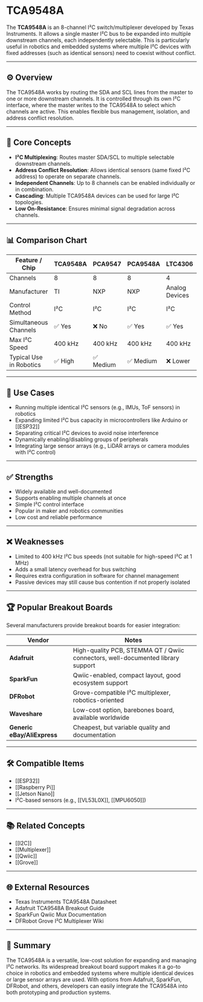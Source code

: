 # TCA9548A

The **TCA9548A** is an 8-channel I²C switch/multiplexer developed by Texas Instruments. It allows a single master I²C bus to be expanded into multiple downstream channels, each independently selectable. This is particularly useful in robotics and embedded systems where multiple I²C devices with fixed addresses (such as identical sensors) need to coexist without conflict.

---

## ⚙️ Overview

The TCA9548A works by routing the SDA and SCL lines from the master to one or more downstream channels. It is controlled through its own I²C interface, where the master writes to the TCA9548A to select which channels are active. This enables flexible bus management, isolation, and address conflict resolution.

---

## 🧠 Core Concepts

- **I²C Multiplexing**: Routes master SDA/SCL to multiple selectable downstream channels.  
- **Address Conflict Resolution**: Allows identical sensors (same fixed I²C address) to operate on separate channels.  
- **Independent Channels**: Up to 8 channels can be enabled individually or in combination.  
- **Cascading**: Multiple TCA9548A devices can be used for large I²C topologies.  
- **Low On-Resistance**: Ensures minimal signal degradation across channels.  

---

## 📊 Comparison Chart

| Feature / Chip          | TCA9548A | PCA9547 | PCA9548A | LTC4306 | PCA9545A |
|--------------------------|----------|---------|----------|---------|----------|
| Channels                 | 8        | 8       | 8        | 4       | 4        |
| Manufacturer             | TI       | NXP     | NXP      | Analog Devices | NXP |
| Control Method           | I²C      | I²C     | I²C      | I²C     | I²C     |
| Simultaneous Channels    | ✅ Yes   | ❌ No   | ✅ Yes   | ✅ Yes  | ❌ No   |
| Max I²C Speed            | 400 kHz  | 400 kHz | 400 kHz  | 400 kHz | 400 kHz |
| Typical Use in Robotics  | ✅ High  | ✅ Medium | ✅ Medium | ❌ Lower | ✅ Medium |

---

## 🔧 Use Cases

- Running multiple identical I²C sensors (e.g., IMUs, ToF sensors) in robotics  
- Expanding limited I²C bus capacity in microcontrollers like Arduino or [[ESP32]]  
- Separating critical I²C devices to avoid noise interference  
- Dynamically enabling/disabling groups of peripherals  
- Integrating large sensor arrays (e.g., LiDAR arrays or camera modules with I²C control)  

---

## ✅ Strengths

- Widely available and well-documented  
- Supports enabling multiple channels at once  
- Simple I²C control interface  
- Popular in maker and robotics communities  
- Low cost and reliable performance  

---

## ❌ Weaknesses

- Limited to 400 kHz I²C bus speeds (not suitable for high-speed I²C at 1 MHz)  
- Adds a small latency overhead for bus switching  
- Requires extra configuration in software for channel management  
- Passive devices may still cause bus contention if not properly isolated  

---

## 🏆 Popular Breakout Boards

Several manufacturers provide breakout boards for easier integration:

| Vendor         | Notes |
|----------------|-------|
| **Adafruit**   | High-quality PCB, STEMMA QT / Qwiic connectors, well-documented library support |
| **SparkFun**   | Qwiic-enabled, compact layout, good ecosystem support |
| **DFRobot**    | Grove-compatible I²C multiplexer, robotics-oriented |
| **Waveshare**  | Low-cost option, barebones board, available worldwide |
| **Generic eBay/AliExpress** | Cheapest, but variable quality and documentation |

---

## 🛠️ Compatible Items

- [[ESP32]]  
- [[Raspberry Pi]]  
- [[Jetson Nano]]  
- I²C-based sensors (e.g., [[VL53L0X]], [[MPU6050]])  

---

## 📚 Related Concepts

- [[I2C]]  
- [[Multiplexer]]  
- [[Qwiic]]  
- [[Grove]]  

---

## 🌐 External Resources

- Texas Instruments TCA9548A Datasheet  
- Adafruit TCA9548A Breakout Guide  
- SparkFun Qwiic Mux Documentation  
- DFRobot Grove I²C Multiplexer Wiki  

---

## 📝 Summary

The TCA9548A is a versatile, low-cost solution for expanding and managing I²C networks. Its widespread breakout board support makes it a go-to choice in robotics and embedded systems where multiple identical devices or large sensor arrays are used. With options from Adafruit, SparkFun, DFRobot, and others, developers can easily integrate the TCA9548A into both prototyping and production systems.
